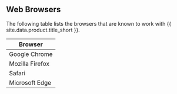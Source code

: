 ## Web Browsers

The following table lists the browsers that are known to work with {{ site.data.product.title_short }}.

| Browser         |
| --------------- |
| Google Chrome   |
| Mozilla Firefox |
| Safari          |
| Microsoft Edge  |
